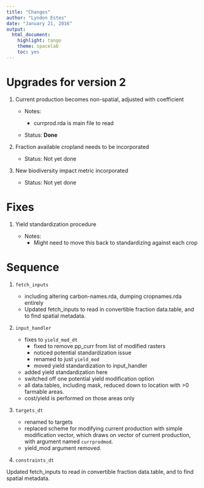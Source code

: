 ```yaml
---
title: "Changes"
author: "Lyndon Estes"
date: "January 21, 2016"
output: 
  html_document:
    highlight: tango
    theme: spacelab
    toc: yes 
---
```


# Upgrades for version 2

1. Current production becomes non-spatial, adjusted with coefficient

     + Notes: 
         + currprod.rda is main file to read

     + Status: __Done__
     

2. Fraction available cropland needs to be incorporated

     + Status: Not yet done
     
3. New biodiversity impact metric incorporated

     + Status: Not yet done

# Fixes

1. Yield standardization procedure

    + Notes: 
        + Might need to move this back to standardizing against each crop


# Sequence

1. `fetch_inputs`

    + including altering carbon-names.rda, dumping cropnames.rda entirely
    + Updated fetch_inputs to read in convertible fraction data.table, and to find spatial metadata. 

2. `input_handler`

    + fixes to `yield_mod_dt`
        + fixed to remove pp_curr from list of modified rasters
        + noticed potential standardization issue
        + renamed to just `yield_mod`
        + moved yield standardization to input_handler
    + added yield standardization here
    + switched off one potential yield modification option
    + all data.tables, including mask, reduced down to location with >0 farmable areas. 
    + cost/yield is performed on those areas only
    
3. `targets_dt`

    + renamed to targets
    + replaced scheme for modifying current production with simple modification vector, which draws on vector of current production, with argument named `currprodmod`. 
    + yield_mod argument removed. 
    
4. `constraints_dt`



    

Updated fetch_inputs to read in convertible fraction data.table, and to find spatial metadata.

